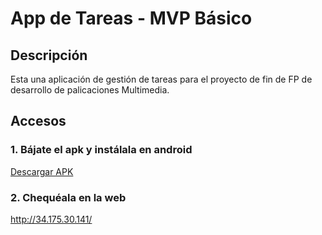 # App de Tareas - MVP Básico

## Descripción
Esta una aplicación de gestión de tareas para el proyecto de fin de FP de desarrollo de palicaciones Multimedia.

## Accesos

### 1. Bájate el apk y instálala en android

[Descargar APK](./frontend/apks/taskmanager8.0.1.apk)

### 2. Chequéala en la web

http://34.175.30.141/

